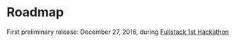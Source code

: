 # Roadmap
First preliminary release: December 27, 2016, during [Fullstack 1st Hackathon](https://www.meetup.com/full-stack-developer-il/events/230141038/)
